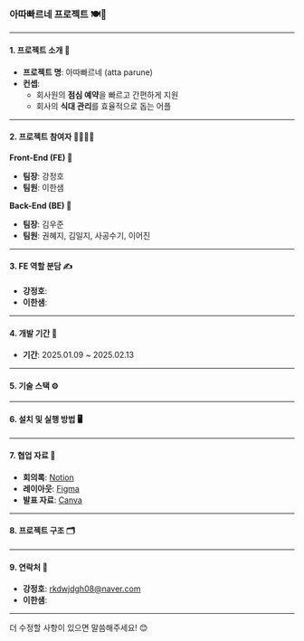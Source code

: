 ### 아따빠르네 프로젝트 🍽️💼

---

#### **1. 프로젝트 소개 📖**

- **프로젝트 명**: 아따빠르네 (atta parune)
- **컨셉**:
  - 회사원의 **점심 예약**을 빠르고 간편하게 지원
  - 회사의 **식대 관리**를 효율적으로 돕는 어플

---

#### **2. 프로젝트 참여자 👩‍💻👨‍💻**

**Front-End (FE) 🎨**

- **팀장**: 강정호
- **팀원**: 이한샘

**Back-End (BE) 🔧**

- **팀장**: 김우준
- **팀원**: 권혜지, 김일지, 사공수기, 이어진

---

#### **3. FE 역할 분담 ✍️**

- **강정호**:
- **이한샘**:

---

#### **4. 개발 기간 📅**

- **기간**: 2025.01.09 ~ 2025.02.13

---

#### **5. 기술 스택 ⚙️**

---

#### **6. 설치 및 실행 방법 🖥️**

---

#### **7. 협업 자료 📂**

- **회의록**: [Notion](#)
- **레이아웃**: [Figma](#)
- **발표 자료**: [Canva](#)

---

#### **8. 프로젝트 구조 🗂️**

---

#### **9. 연락처 📧**

- **강정호**: rkdwjdgh08@naver.com
- **이한샘**:

---

더 수정할 사항이 있으면 말씀해주세요! 😊
